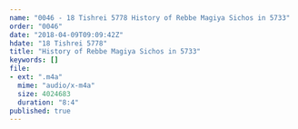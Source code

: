 ```yaml
---
name: "0046 - 18 Tishrei 5778 History of Rebbe Magiya Sichos in 5733"
order: "0046"
date: "2018-04-09T09:09:42Z"
hdate: "18 Tishrei 5778"
title: "History of Rebbe Magiya Sichos in 5733"
keywords: []
file:
- ext: ".m4a"
  mime: "audio/x-m4a"
  size: 4024683
  duration: "8:4"
published: true
---
```


